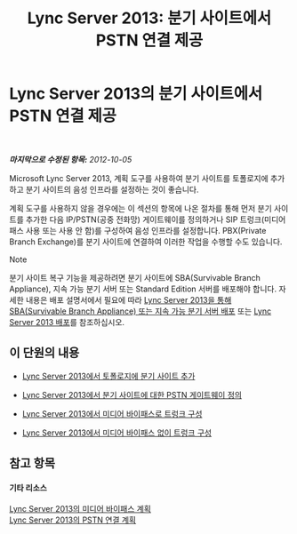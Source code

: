 ﻿---
title: 'Lync Server 2013: 분기 사이트에서 PSTN 연결 제공'
TOCTitle: 분기 사이트에서 PSTN 연결 제공
ms:assetid: d78d76fb-2dd1-42cb-b25a-bfaff9650a70
ms:mtpsurl: https://technet.microsoft.com/ko-kr/library/Gg398945(v=OCS.15)
ms:contentKeyID: 49305189
ms.date: 08/24/2015
mtps_version: v=OCS.15
ms.translationtype: HT
---

# Lync Server 2013의 분기 사이트에서 PSTN 연결 제공

 

_**마지막으로 수정된 항목:** 2012-10-05_

Microsoft Lync Server 2013, 계획 도구를 사용하여 분기 사이트를 토폴로지에 추가하고 분기 사이트의 음성 인프라를 설정하는 것이 좋습니다.

계획 도구를 사용하지 않을 경우에는 이 섹션의 항목에 나온 절차를 통해 먼저 분기 사이트를 추가한 다음 IP/PSTN(공중 전화망) 게이트웨이를 정의하거나 SIP 트렁크(미디어 패스 사용 또는 사용 안 함)를 구성하여 음성 인프라를 설정합니다. PBX(Private Branch Exchange)를 분기 사이트에 연결하여 이러한 작업을 수행할 수도 있습니다.


> [!NOTE]
> 분기 사이트 복구 기능을 제공하려면 분기 사이트에 SBA(Survivable Branch Appliance), 지속 가능 분기 서버 또는 Standard Edition 서버를 배포해야 합니다. 자세한 내용은 배포 설명서에서 필요에 따라 <A href="lync-server-2013-deploying-a-survivable-branch-appliance-or-server.md">Lync Server 2013을 통해 SBA(Survivable Branch Appliance) 또는 지속 가능 분기 서버 배포</A> 또는 <A href="lync-server-2013-deploying-lync-server.md">Lync Server 2013 배포</A>를 참조하십시오.



## 이 단원의 내용

  - [Lync Server 2013에서 토폴로지에 분기 사이트 추가](lync-server-2013-add-branch-sites-to-your-topology.md)

  - [Lync Server 2013에서 분기 사이트에 대한 PSTN 게이트웨이 정의](lync-server-2013-define-a-pstn-gateway-for-a-branch-site.md)

  - [Lync Server 2013에서 미디어 바이패스로 트렁크 구성](lync-server-2013-configure-a-trunk-with-media-bypass.md)

  - [Lync Server 2013에서 미디어 바이패스 없이 트렁크 구성](lync-server-2013-configure-a-trunk-without-media-bypass.md)

## 참고 항목

#### 기타 리소스

[Lync Server 2013의 미디어 바이패스 계획](lync-server-2013-planning-for-media-bypass.md)  
[Lync Server 2013의 PSTN 연결 계획](lync-server-2013-planning-for-pstn-connectivity.md)

